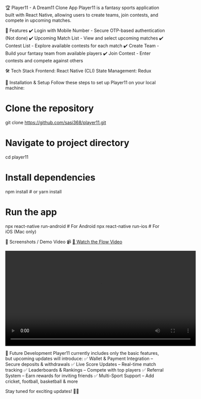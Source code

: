 🏆 Player11 - A Dream11 Clone App
Player11 is a fantasy sports application built with React Native, allowing users to create teams, join contests, and compete in upcoming matches.


📲 Features
✔️ Login with Mobile Number - Secure OTP-based authentication (Not done)
✔️ Upcoming Match List - View and select upcoming matches
✔️ Contest List - Explore available contests for each match
✔️ Create Team - Build your fantasy team from available players
✔️ Join Contest - Enter contests and compete against others


🛠 Tech Stack
Frontend: React Native (CLI)
State Management: Redux



🔧 Installation & Setup
Follow these steps to set up Player11 on your local machine:

# Clone the repository
git clone https://github.com/sasi368/player11.git

# Navigate to project directory
cd player11

# Install dependencies
npm install  # or yarn install

# Run the app
npx react-native run-android  # For Android
npx react-native run-ios      # For iOS (Mac only)


📸 Screenshots / Demo Video
📹 [🔗 Watch the Flow Video](https://github.com/sasi368/player11/raw/main/player11flow.mp4)

<video width="600" controls>
  <source src="https://github.com/sasi368/player11/raw/main/player11flow.mp4" type="video/mp4">
  Your browser does not support the video tag.
</video>


🚀 Future Development
Player11 currently includes only the basic features, but upcoming updates will introduce:
✅ Wallet & Payment Integration – Secure deposits & withdrawals
✅ Live Score Updates – Real-time match tracking
✅ Leaderboards & Rankings – Compete with top players
✅ Referral System – Earn rewards for inviting friends
✅ Multi-Sport Support – Add cricket, football, basketball & more

Stay tuned for exciting updates! 🎯🔥

